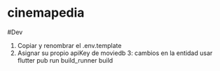 # cinemapedia

#Dev

1. Copiar y renombrar el .env.template
2. Asignar su propio apiKey de moviedb
3: cambios en la entidad usar flutter pub run build_runner build

